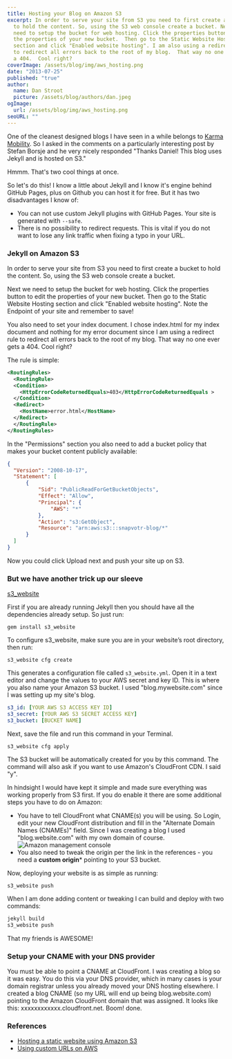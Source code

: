 ```yaml
---
title: Hosting your Blog on Amazon S3
excerpt: In order to serve your site from S3 you need to first create a bucket
  to hold the content. So, using the S3 web console create a bucket. Next we
  need to setup the bucket for web hosting. Click the properties button to edit
  the properties of your new bucket.  Then go to the Static Website Hosting
  section and click "Enabled website hosting". I am also using a redirect rule
  to redirect all errors back to the root of my blog.  That way no one ever gets
  a 404.  Cool right?
coverImage: /assets/blog/img/aws_hosting.png
date: "2013-07-25"
published: "true"
author:
  name: Dan Stroot
  picture: /assets/blog/authors/dan.jpeg
ogImage:
  url: /assets/blog/img/aws_hosting.png
seoURL: ""
---
```


One of the cleanest designed blogs I have seen in a while belongs to [Karma Mobility](http://blog.yourkarma.com/).  So I asked in the comments on a particularly interesting post by Stefan Borsje and he very nicely responded "Thanks Daniel! This blog uses Jekyll and is hosted on S3."

Hmmm.  That's two cool things at once.


So let's do this! I know a little about Jekyll and I know it's engine behind GitHub Pages, plus on Github you can host it for free. But it has two disadvantages I know of:

* You can not use custom Jekyll plugins with GitHub Pages. Your site is generated with `--safe`.
* There is no possibility to redirect requests. This is vital if you do not want to lose any link traffic when fixing a typo in your URL.

### Jekyll on Amazon S3

In order to serve your site from S3 you need to first create a bucket to hold the content. So, using the S3 web console create a bucket.

Next we need to setup the bucket for web hosting. Click the properties button to edit the properties of your new bucket.  Then go to the Static Website Hosting section and click "Enabled website hosting". Note the Endpoint of your site and remember to save!

You also need to set your index document.  I chose index.html for my index document and nothing for my error document since I am using a redirect rule to redirect all errors back to the root of my blog.  That way no one ever gets a 404.  Cool right?

The rule is simple:

``` xml
<RoutingRules>
  <RoutingRule>
  <Condition>
    <HttpErrorCodeReturnedEquals>403</HttpErrorCodeReturnedEquals >
  </Condition>
  <Redirect>
    <HostName>error.html</HostName>
  </Redirect>
  </RoutingRule>
</RoutingRules>
```

In the "Permissions" section you also need to add a bucket policy that makes your bucket content publicly available:

``` json
{
  "Version": "2008-10-17",
  "Statement": [
      {
          "Sid": "PublicReadForGetBucketObjects",
          "Effect": "Allow",
          "Principal": {
              "AWS": "*"
          },
          "Action": "s3:GetObject",
          "Resource": "arn:aws:s3:::snapvotr-blog/*"
      }
  ]
}
```

Now you could click Upload next and push your site up on S3.

### But we have another trick up our sleeve

[s3_website](https://github.com/laurilehmijoki/s3_website)

First if you are already running Jekyll then you should have all the dependencies already setup.  So just run:

`gem install s3_website`


To configure s3_website, make sure you are in your website’s root directory, then run:

`s3_website cfg create`


This generates a configuration file called `s3_website.yml`. Open it in a text editor and change the values to your AWS secret and key ID.  This is where you also name your Amazon S3 bucket.  I used "blog.mywebsite.com" since I was setting up my site's blog.

``` yaml
s3_id: [YOUR AWS S3 ACCESS KEY ID]
s3_secret: [YOUR AWS S3 SECRET ACCESS KEY]
s3_bucket: [BUCKET NAME]
```

Next, save the file and run this command in your Terminal.

`s3_website cfg apply`

The S3 bucket will be automatically created for you by this command. The command will also ask if you want to use Amazon's CloudFront CDN.  I said "y".

In hindsight I would have kept it simple and made sure everything was working properly from S3 first.  If you do enable it there are some additional steps you have to do on Amazon:

* You have to tell CloudFront what CNAME(s) you will be using.  So Login, edit your new CloudFront distribution and fill in the "Alternate Domain Names (CNAMEs)" field. Since I was creating a blog I used "blog.website.com" with my own domain of course. ![Amazon management console](/img/CloudFront_Management_Console.png)
* You also need to tweak the origin per the link in the references - you need a **custom origin*** pointing to your S3 bucket.

Now, deploying your website is as simple as running:

`s3_website push`


When I am done adding content or tweaking I can build and deploy with two commands:

``` sh
jekyll build
s3_website push
```

That my friends is AWESOME!

### Setup your CNAME with your DNS provider

You must be able to point a CNAME at CloudFront.  I was creating a blog so it was easy.  You do this via your DNS provider, which in many cases is your domain registrar unless you already moved your DNS hosting elsewhere.  I created a blog CNAME (so my URL will end up being blog.website.com) pointing to the Amazon CloudFront domain that was assigned.  It looks like this: xxxxxxxxxxxx.cloudfront.net.  Boom! done.

### References
- [Hosting a static website using Amazon S3](http://docs.aws.amazon.com/AmazonS3/latest/dev/WebsiteHosting.html)
- [Using custom URLs on AWS](http://docs.aws.amazon.com/AmazonCloudFront/latest/DeveloperGuide/CNAMEs.html)
